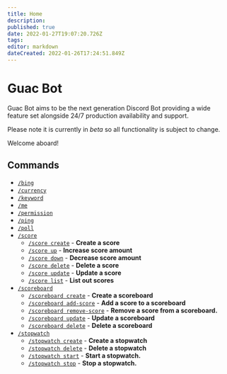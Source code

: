 ```yaml
---
title: Home
description: 
published: true
date: 2022-01-27T19:07:20.726Z
tags: 
editor: markdown
dateCreated: 2022-01-26T17:24:51.849Z
---
```


# Guac Bot

Guac Bot aims to be the next generation Discord Bot providing a wide feature set alongside 24/7 production availability and support.

Please note it is currently in _beta_ so all functionality is subject to change. 

Welcome aboard!

## Commands

- [`/bing`](/commands/bing)
- [`/currency`](/commands/currency)
- [`/keyword`](/commands/keyword)
- [`/me`](/commands/me)
- [`/permission`](/commands/permission)
- [`/ping`](/commands/ping)
- [`/poll`](/commands/poll)
- [`/score`](/commands/score)
  - [`/score create`](/commands/score#create-create-a-score) - **Create a score**
  - [`/score up`](/commands/score#up-increase-score-amount) - **Increase score amount**
  - [`/score down`](/commands/score#down-decrease-score-amount) - **Decrease score amount**
  - [`/score delete`](/commands/score#delete-delete-a-score) - **Delete a score**
  - [`/score update`](/commands/score#update-update-a-score) - **Update a score**
  - [`/score list`](/commands/score#list-list-out-scores) - **List out scores**
- [`/scoreboard`](/commands/scoreboard)
  - [`/scoreboard create`](/commands/scoreboard#create-create-a-scoreboard) - **Create a scoreboard**
  - [`/scoreboard add-score`](/commands/scoreboard#add-score-add-score-to-scoreboard) - **Add a score to a scoreboard**
  - [`/scoreboard remove-score`](/commands/scoreboard#remove-score-remove-score-from-scoreboard) - **Remove a score from a scoreboard.**
  - [`/scoreboard update`](/commands/scoreboard#update-update-a-scoreboard) - **Update a scoreboard**
  - [`/scoreboard delete`](/commands/scoreboard#delete-delete-a-scoreboard) - **Delete a scoreboard**
- [`/stopwatch`](/commands/stopwatch)
	- [`/stopwatch create`](/commands/stopwatch#create-create-a-stopwatch) - **Create a stopwatch**
  - [`/stopwatch delete`](/commands/stopwatch#delete-delete-a-stopwatch) - **Delete a stopwatch**
  - [`/stopwatch start`](/commands/stopwatch#start-start-a-stopwatch) - **Start a stopwatch.**
  - [`/stopwatch stop`](/commands/stopwatch#stop-stop-a-stopwatch) - **Stop a stopwatch.**

